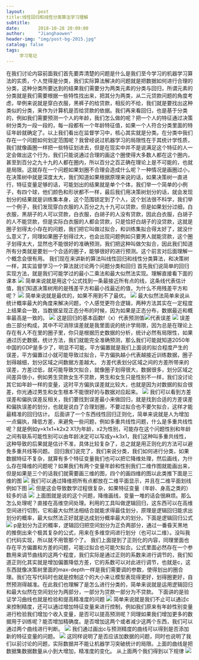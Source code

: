```yaml
---
layout:     post
title:线性回归和线性分类算法学习理解
subtitle:   
date:       2018-10-28 20:09:00
author:     "Jianghaowen"
header-img: "img/post-bg-2015.jpg"
catalog: false
tags:
     学习笔记
---
```

在我们讨论内容前面我们首先要弄清楚的问题是什么是我们至今学习的机器学习算法的实质，个人觉得是分类，我们实际算法解决的问题就是把数据如何进行合理的分类，这种分类所要达到的结果我们需要分为两类元素的分类与回归，所谓元素的分类就是我们需要根据一些特性找出来，把其分为两类，从二元贷款问题的角度考虑，举例来说就是穿白衣服，黑裤子的给贷款，相反的不给，我们就是要找出这种类似的分类，来作为计算机是否给贷款的依据。我们再来看回归，也是基于分类的，例如我们需要预测一个人的年龄，我们怎么做的呢？把一个人的特征通过决策树分类为一段一段的，每一段都有一个年龄特征值，如果一个人符合分类里面的特征年龄就确定了。以上我们看出在监督学习中，核心其实就是分类。在分类中我们存在一个问题如何划定范围呢？我曾经说过机器学习的局限性在于其统计学性质，我们就像画圈一样把一些特征划进去，但是在现实中并不是说满足这个特征的人一定会做出这个行为，我们只能说通过合理的画这个圈使得大多数人都在这个圈内，甚至到百分之九十九的人都在圈内，所以百分之百正确在理论上是不可能的，也就是局限。这就存在一个问题如果划圈不合理会造成什么呢？一种情况是画圈过小，在决策树中就是深度太大，我们知道如果根据原理来说的话，如果决策树一直进行，特征变量足够的话，可能划出的结果就是单个个体，我们举一个简单的小例子，有四个球，他们颜色和形状都不一样，最后我们用决策树划分的话，就会发现划分的结果就是训练集本身，这个范围锁定到了个人，这个划法很不科学，我们举一个例子，我们发现穿白衣服的人百分之九十九可以贷款，但是如果划分过细，白衣服，黑胡子的人可以贷款，白衣服，白胡子的人没有贷款，因此白衣服，白胡子的人不能贷款，但是实际白衣服的人都会贷款，只是恰好白胡子的没贷款，这就是圈子划得太小存在的问题，我们把它叫做过拟合，和训练集拟合得太好了，就没什么意义了，同理如果圈子划得过大，也会出现问题例如只要男人就能贷款，这个圈子划得太大，显然也不能很好的准确预测，我们把这种叫做欠拟合，因此我们知道所有分类就是要划一个合适的圈子，能够很好的进行预测。这个前言对后面理解一个概念会很有用。
我们现在来讲新的算法叫线性回归和线性分类算法，和决策树一样，其实监督学习一个算法就讨论两个问题分类和回归
首先我们说简单的回归实现方法，就是我们可能学过的最小二乘法和最大似然法实现。理解直接看下面的课本
<img src="http://jianghaowen.com/img/图片1.png"/>
简单来说就是用这个公式找到一条最接近所有点的线，这条线代表估计值，我们知道决策树用的是残差平方和最小找最近的值，为什么不用残差平方和呢？
<img src="http://jianghaowen.com/img/图片2.png"/>
简单来说就是最优的，如果不用到不了最优。
<img src="http://jianghaowen.com/img/图片3.png"/>
最大似然法简单来说从统计概率最大的角度来解决问题，个人感觉更符合逻辑，两种方法其实在一定程度上结果会一致，当数据呈现正态分布的时候，因为如果是正态分布，数据最近和概率最高是一致的。
<img src="http://jianghaowen.com/img/图片4.png"/>
这是回归的基本函数f（x）代表预测值<span><img style="display:inline;" src="http://jianghaowen.com/img/图片15.png"/></span>代表误差
<img src="http://jianghaowen.com/img/图片5.png"/>
误差由三部分构成，其中不可消除误差就是我里面说的统计学局限，因为总是在理论上存在有人不在里的圈子里，你只是根据历史数据的分析，统计必然有局限性，如果通过历史数据，统计方法，我们就能完全准确预测，那么我们可能就知道2050年中国的GDP是多少了，明显不可能，平方偏置就是我们上面说的拟合程度产生的误差，平方偏置过小就可能导致过拟合，平方偏执越小代表越接近训练数据，圈子划得越细，划分区域之间数据方差越大。
方差代表划分区域之间的方差所带来的误差，方差过低，就可能导致欠拟合，就像圈子划得很大，数据很多，划分区域之间差异很小，例如男生贷款女生不贷款，男生和女生只是性别不一样，我们没讨论其它如年龄一样的变量，这时平方偏执误差就比较大，也就是因为对数据的拟合很差，你光通过男生和女生根本不能很好的与数据对应起来。
<img src="http://jianghaowen.com/img/图片6.png"/>
我们可以看到方差误差和偏执误差反相关，我们要找到误差最小来做回归，就是找到合适的方差误差和偏执误差的划分，也就是说白了合理划圈，不要过拟合也不要欠拟合，这样才能最精准的回归估计。
后面讲了一个东西线性回归正则化，简单来说就是人为增加一点偏执，降低方差，来避免一些问题，例如多重共线性问题，什么是多重共线性呢？就是例如y=k1x1+k2x2
X1为年龄，x2为性别，可能存在这个问题性别和年龄之间有联系可能性别可以由年龄决定可以写成y=k3x1，我们这种叫多重共线性，这种导致的后果就是估计不准，具体比较复杂了，总之就是用正则化的方法可以避免多重共线等问题。
回归我们说完了，我们来说分类，我们如何进行分类，如果数据特征不复杂，就算有多个特征变量我们也可以把它降维处理，然后画线，为什么存在降维的问题呢？如果我们有两个变量年龄和性别我们二维作图就能画出来，但是如果是三个的话我们就需要画三维的图，四个的画四维的图以此类推下面是三维的图
<img src="http://jianghaowen.com/img/图片7.png"/>
我们可以通过降维把所有点都放在二维平面显示，并且在二维平面划线例如下图
<img src="http://jianghaowen.com/img/图片8.png"/>
但是这会导致数学过程很复杂，如果特征变量（年龄、身高之类的）较多的话
<img src="http://jianghaowen.com/img/图片9.png"/>
上面图就是说的这个问题，降维画线，变量一堆的话会很麻烦。那么怎么处理呢？直接在高维空间处理。利用的工具叫做逻辑回归，这东西可以在高维空间进行切割，它和最大似然法相结合就能求得最佳划分，原理是逻辑回归能求出划分的概率，最大似然法正好就是达成划分概率最大的划分。下面是逻辑回归公式
<img src="http://jianghaowen.com/img/图片10.png"/>
p是划分为正的概率，逻辑回归把空间划分为正负两部分，通过一番昏天黑地的推倒出来个极其复杂的公式，用来在多维空间进行划分（也可以二维）。没叫我们代码实现，所以就不用管那个了。
我们上面提到了正则化的内容，同理里面也存在平方偏置和方差的问题，可能过拟合也可能欠拟合。公式里面必然存在一个参数用来调节曲线的这两个程度，我们实际是通过正则的系数来进行调节的，我们知道正则化其实就是增加偏置降低方差，它的系数可以对此进行调节，也就是c，这东西就像决策树里面的max-depth一样是我们需要调的参数，使得划出的圈合理。我们在写代码时也就是控制这个的大小来让模型表现得更好，划得圈更好，自然预测得越准。在此我们也理解了是怎么进行分类的，简单来说就是运用逻辑回归和最大似然在空间划分为两部分，一部分为贷款一部分为不贷款。
下面讲的是验证学习曲线也就是检验和提高精准度的问题
<img src="http://jianghaowen.com/img/图片11.png"/>
简单来说就是我们不止可以通过c来控制精度，还可以通过增加特征变量来进行控制，例如我们原来有年龄性别变量进行检验我们增加个收入变量，是否可以提高预测呢？同理如果我们增加更多的数据用于训练呢？能否增加精确度。是否增加这两个或者减少这两个东西，我们可以通过两个曲线进行判断。
<img src="http://jianghaowen.com/img/图片12.png"/>
我们通过画出c与预测精度的曲线可以得到是否添加新的特征变量的问题。
<img src="http://jianghaowen.com/img/图片13.png"/>
这同样说明了是否应该加数据的问题，同时也说明了我们以前讨论的问题，实际数据并不能让机器学习突破统计的局限。上面的曲线是把数据集数据数量从小到大增加，精准度的变化。
从上面两个我们得到以下规律
<img src="http://jianghaowen.com/img/图片14.png"/>
